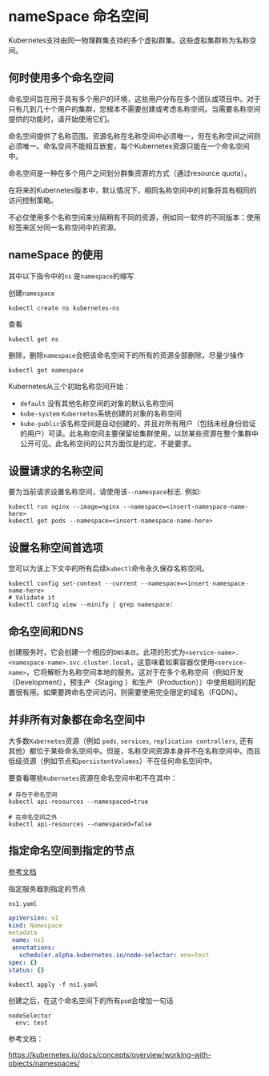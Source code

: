 # nameSpace 命名空间
Kubernetes支持由同一物理群集支持的多个虚拟群集。这些虚拟集群称为名称空间。

## 何时使用多个命名空间
命名空间旨在用于具有多个用户的环境，这些用户分布在多个团队或项目中。对于只有几到几十个用户的集群，您根本不需要创建或考虑名称空间。当需要名称空间提供的功能时，请开始使用它们。

命名空间提供了名称范围。资源名称在名称空间中必须唯一，但在名称空间之间则必须唯一。命名空间不能相互嵌套，每个Kubernetes资源只能在一个命名空间中。

命名空间是一种在多个用户之间划分群集资源的方式（通过resource quota）。

在将来的Kubernetes版本中，默认情况下，相同名称空间中的对象将具有相同的访问控制策略。

不必仅使用多个名称空间来分隔稍有不同的资源，例如同一软件的不同版本：使用标签来区分同一名称空间中的资源。



## nameSpace 的使用

其中以下指令中的`ns` 是`namespace`的缩写

创建`namespace`
```
kubectl create ns kubernetes-ns
```
查看
```
kubectl get ns
```
删除，删除`namespace`会把该命名空间下的所有的资源全部删除，尽量少操作

```
kubectl get namespace
```

Kubernetes从三个初始名称空间开始：

- `default` 没有其他名称空间的对象的默认名称空间
- `kube-system` `Kubernetes`系统创建的对象的名称空间
- `kube-public`该名称空间是自动创建的，并且对所有用户（包括未经身份验证的用户）可读。此名称空间主要保留给集群使用，以防某些资源在整个集群中公开可见。此名称空间的公共方面仅是约定，不是要求。

## 设置请求的名称空间

要为当前请求设置名称空间，请使用该`--namespace`标志.
例如:

```
kubectl run nginx --image=nginx --namespace=<insert-namespace-name-here>
kubectl get pods --namespace=<insert-namespace-name-here>
```

## 设置名称空间首选项
您可以为该上下文中的所有后续`kubectl`命令永久保存名称空间。  

```
kubectl config set-context --current --namespace=<insert-namespace-name-here>
# Validate it
kubectl config view --minify | grep namespace:
```

## 命名空间和DNS

创建服务时，它会创建一个相应的`DNS条目`。此项的形式为`<service-name>.<namespace-name>.svc.cluster.local`，这意味着如果容器仅使用`<service-name>`，它将解析为名称空间本地的服务。这对于在多个名称空间（例如开发（Development），预生产（Staging ）和生产（Production））中使用相同的配置很有用。如果要跨命名空间访问，则需要使用完全限定的域名（FQDN）。

## 并非所有对象都在命名空间中
大多数`Kubernetes`资源（例如 `pods`, `services`, `replication controllers`, 还有其他）都位于某些命名空间中。但是，名称空间资源本身并不在名称空间中。而且低级资源（例如节点和`persistentVolumes`）不在任何命名空间中。

要查看哪些`Kubernetes`资源在命名空间中和不在其中：

```
# 存在于命名空间
kubectl api-resources --namespaced=true

# 在命名空间之外
kubectl api-resources --namespaced=false
```







## 指定命名空间到指定的节点

[参考文档](https://stackoverflow.com/questions/52487333/how-to-assign-a-namespace-to-certain-nodes)

指定服务器到指定的节点

`ns1.yaml`
```yaml
apiVersion: v1
kind: Namespace
metadata
 name: ns1
 annotations:
   scheduler.alpha.kubernetes.io/node-selector: env=test
spec: {}
status: {}
```

```shell
kubectl apply -f ns1.yaml
```

创建之后，在这个命名空间下的所有`pod`会增加一句话

```
nodeSelector
  env: test
```

参考文档：

https://kubernetes.io/docs/concepts/overview/working-with-objects/namespaces/  
